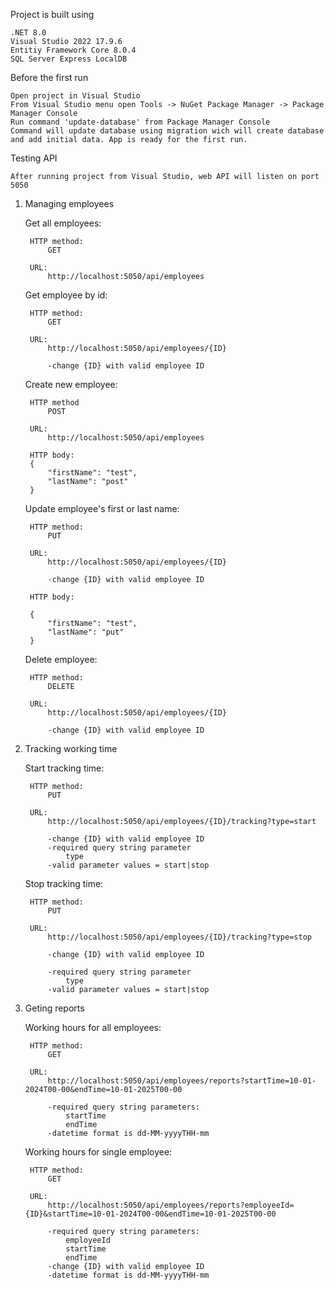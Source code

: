 Project is built using

    .NET 8.0
    Visual Studio 2022 17.9.6
    Entitiy Framework Core 8.0.4
    SQL Server Express LocalDB

Before the first run

    Open project in Visual Studio
    From Visual Studio menu open Tools -> NuGet Package Manager -> Package Manager Console
    Run command 'update-database' from Package Manager Console
    Command will update database using migration wich will create database and add initial data. App is ready for the first run.

Testing API

    After running project from Visual Studio, web API will listen on port 5050

1) Managing employees

	Get all employees:

		HTTP method:
			GET
   
		URL:
			http://localhost:5050/api/employees

	Get employee by id:

		HTTP method:
			GET
   
		URL:
			http://localhost:5050/api/employees/{ID}
			
			-change {ID} with valid employee ID


	Create new employee:
	
		HTTP method 
			POST
			
		URL:
			http://localhost:5050/api/employees

		HTTP body:
		{
			"firstName": "test",
			"lastName": "post"
		}


	Update employee's first or last name:

		HTTP method:
			PUT

		URL:
			http://localhost:5050/api/employees/{ID}

			-change {ID} with valid employee ID

		HTTP body:

		{
			"firstName": "test",
			"lastName": "put"
		}

	Delete employee:

		HTTP method:
			DELETE

		URL:
			http://localhost:5050/api/employees/{ID}

			-change {ID} with valid employee ID


3) Tracking working time

	Start tracking time:

		HTTP method:
			PUT

		URL:
			http://localhost:5050/api/employees/{ID}/tracking?type=start
			
			-change {ID} with valid employee ID			
			-required query string parameter
				type				
			-valid parameter values = start|stop

	Stop tracking time:
		
		HTTP method:
			PUT
			
		URL:
			http://localhost:5050/api/employees/{ID}/tracking?type=stop
			
			-change {ID} with valid employee ID
			
			-required query string parameter
				type				
			-valid parameter values = start|stop

3) Geting reports

	Working hours for all employees:

		HTTP method:
			GET

		URL:
			http://localhost:5050/api/employees/reports?startTime=10-01-2024T00-00&endTime=10-01-2025T00-00
			
			-required query string parameters:
				startTime
				endTime
			-datetime format is dd-MM-yyyyTHH-mm

	Working hours for single employee:
	
		HTTP method:
			GET

		URL:
			http://localhost:5050/api/employees/reports?employeeId={ID}&startTime=10-01-2024T00-00&endTime=10-01-2025T00-00
			
			-required query string parameters:
				employeeId
				startTime
				endTime
			-change {ID} with valid employee ID
			-datetime format is dd-MM-yyyyTHH-mm

